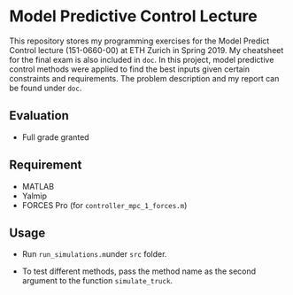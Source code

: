 # Model Predictive Control Lecture

This repository stores my programming exercises for the Model Predict Control lecture (151-0660-00) at ETH Zurich in Spring 2019. My cheatsheet for the final exam is also included in <code>doc</code>. In this project, model predictive control methods were applied to find the best inputs given certain constraints and requirements. The problem description and my report can be found under <code>doc</code>.

## Evaluation

- Full grade granted

## Requirement

- MATLAB
- Yalmip
- FORCES Pro (for `controller_mpc_1_forces.m`)

## Usage

- Run `run_simulations.m`under `src` folder.

- To test different methods, pass the method name as the second argument to the function `simulate_truck`.

